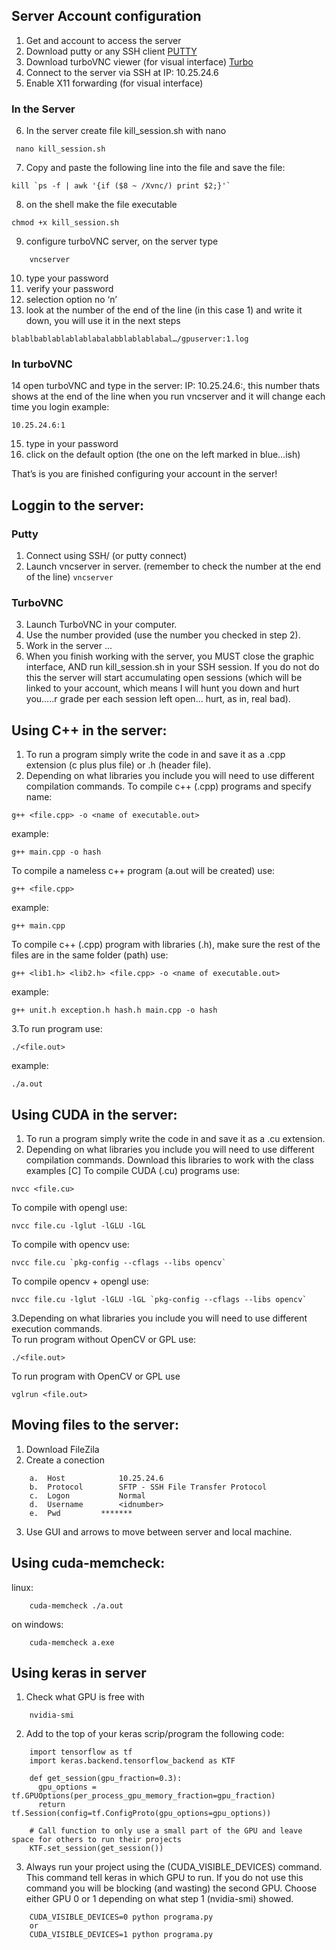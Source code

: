 ## Server Account configuration
1.	Get and account to access the server 
2.	Download putty or any SSH client [PUTTY](https://www.chiark.greenend.org.uk/~sgtatham/putty/latest.html)
3.	Download turboVNC viewer (for visual interface) [Turbo](https://sourceforge.net/projects/turbovnc/) 
4.	Connect to the server via SSH at IP: 10.25.24.6 
5.	Enable X11 forwarding (for visual interface)
### In the Server
6.	In the server create file kill_session.sh with nano
```
 nano kill_session.sh 
```
7.	Copy and paste the following line into the file and save the file:
```
kill `ps -f | awk '{if ($8 ~ /Xvnc/) print $2;}'`
```
8.	on the shell make the file executable
```
chmod +x kill_session.sh
```
9.	configure turboVNC server, on the server type
```
	vncserver
```
10.	type your password 
11.	verify your password
12.	selection option no ‘n’
13.	look at the number of the end of the line (in this case 1) and write it down, you will use it in the next steps 
``` 
blablbablablablablabalabblablablabal…/gpuserver:1.log
```
### In turboVNC
14	open turboVNC and type in the server: IP: 10.25.24.6:<port number>, this number thats shows at the end of the line when you run vncserver and it will change each time you login example: 
```
10.25.24.6:1
```
15.	type in your password
16.	click on the default option (the one on the left marked in blue…ish)

That’s is you are finished configuring your account in the server!


## Loggin to the server:

### Putty
1.	Connect using SSH/ (or putty connect)
2.	Launch vncserver in server. (remember to check the number at the end of the line)
``` vncserver ```
### TurboVNC
3.	Launch TurboVNC in your computer.
4.	Use the number provided (use the number you checked in step 2).
5.	Work in the server ...
6.	When you finish working with the server, you MUST close the graphic interface, AND run kill_session.sh in your SSH session. If you do not do this the server will start accumulating open sessions (which will be linked to your account, which means I will hunt you down and hurt you…..r grade per each session left open… hurt, as in, real bad).

## Using C++ in the server:
1.	To run a program simply write the code in and save it as a .cpp extension (c plus plus file) or .h (header file).
2.	Depending on what libraries you include you will need to use different compilation commands.
To compile c++ (.cpp) programs and specify name: 
```	
g++ <file.cpp> -o <name of executable.out> 
``` 
example: 
```
g++ main.cpp -o hash
```
To compile a nameless c++ program (a.out will be created) use: 
```
g++ <file.cpp>
``` 
example: 
```
g++ main.cpp
```
To compile c++ (.cpp) program with libraries (.h), make sure the rest of the files are in the same folder (path) use: 
```	
g++ <lib1.h> <lib2.h> <file.cpp> -o <name of executable.out> 
``` 
example: 
```
g++ unit.h exception.h hash.h main.cpp -o hash
```
3.To run program use:
```
./<file.out> 
``` 
example: 
```
./a.out
```

## Using CUDA in the server:

1.	To run a program simply write the code in and save it as a .cu extension.
2.	Depending on what libraries you include you will need to use different compilation commands. Download this libraries to work with the class examples [C]
To compile CUDA (.cu) programs use: 
```	
nvcc <file.cu> 
```
To compile with opengl use: 
```
nvcc file.cu -lglut -lGLU -lGL 
```
To compile with opencv use: 
```
nvcc file.cu `pkg-config --cflags --libs opencv` 
```
To compile opencv + opengl use: 
```
nvcc file.cu -lglut -lGLU -lGL `pkg-config --cflags --libs opencv` 
```
3.Depending on what libraries you include you will need to use different execution commands.	
To run program without OpenCV or GPL use:
```
./<file.out> 
```
To run program with OpenCV or GPL use
```
vglrun <file.out>
```
	
## Moving files to the server:

1.	Download FileZila
2.	Create a conection 
```
	a.	Host 			10.25.24.6
	b.	Protocol	 	SFTP - SSH File Transfer Protocol
	c.	Logon 			Normal
	d.	Username 		<idnumber>
	e.	Pwd			*******
```
3.	Use GUI and arrows to move between server and local machine.

## Using cuda-memcheck:
linux:
```
    cuda-memcheck ./a.out
```
on windows:
```
    cuda-memcheck a.exe
```
## Using keras in server
1.	Check what GPU is free with
```
	nvidia-smi
```
2.	Add to the top of your keras scrip/program the following code:
```
	import tensorflow as tf
	import keras.backend.tensorflow_backend as KTF

	def get_session(gpu_fraction=0.3):
	  gpu_options = tf.GPUOptions(per_process_gpu_memory_fraction=gpu_fraction)
	  return tf.Session(config=tf.ConfigProto(gpu_options=gpu_options))

	# Call function to only use a small part of the GPU and leave space for others to run their projects
	KTF.set_session(get_session())
```
3. 	Always run your project using the (CUDA_VISIBLE_DEVICES) command. This command tell keras in which GPU to run. If you do not use this command  you will be blocking (and wasting) the second GPU. Choose either GPU 0 or 1 depending on what step 1 (nvidia-smi) showed.
```
	CUDA_VISIBLE_DEVICES=0 python programa.py
	or
	CUDA_VISIBLE_DEVICES=1 python programa.py
```
